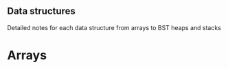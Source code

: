 ## Data structures
 Detailed notes for each data structure from arrays to BST heaps and stacks


# Arrays
